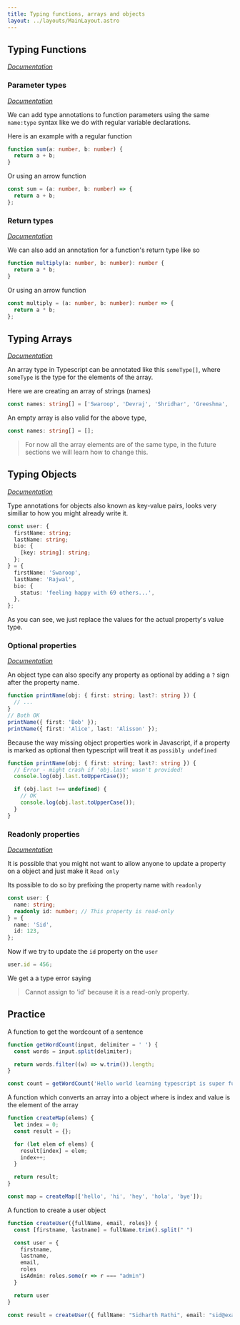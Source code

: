 ```yaml
---
title: Typing functions, arrays and objects
layout: ../layouts/MainLayout.astro
---
```


## Typing Functions

[_Documentation_](https://www.typescriptlang.org/docs/handbook/2/everyday-types.html#functions)

### Parameter types

[_Documentation_](https://www.typescriptlang.org/docs/handbook/2/everyday-types.html#parameter-type-annotations)

We can add type annotations to function parameters using the same `name:type` syntax like we do with regular variable declarations.

Here is an example with a regular function

```ts
function sum(a: number, b: number) {
  return a + b;
}
```

Or using an arrow function

```ts
const sum = (a: number, b: number) => {
  return a + b;
};
```

### Return types

[_Documentation_](https://www.typescriptlang.org/docs/handbook/2/everyday-types.html#return-type-annotations)

We can also add an annotation for a function's return type like so

```ts
function multiply(a: number, b: number): number {
  return a * b;
}
```

Or using an arrow function

```ts
const multiply = (a: number, b: number): number => {
  return a * b;
};
```

## Typing Arrays

[_Documentation_](https://www.typescriptlang.org/docs/handbook/2/everyday-types.html#arrays)

An array type in Typescript can be annotated like this `someType[]`, where `someType` is the type for the elements of the array.

Here we are creating an array of strings (names)

```ts
const names: string[] = ['Swaroop', 'Devraj', 'Shridhar', 'Greeshma', 'Raj'];
```

An empty array is also valid for the above type,

```ts
const names: string[] = [];
```

> For now all the array elements are of the same type, in the future sections we will learn how to change this.

## Typing Objects

[_Documentation_](https://www.typescriptlang.org/docs/handbook/2/everyday-types.html#object-types)

Type annotations for objects also known as key-value pairs, looks very similiar to how you might already write it.

```ts
const user: {
  firstName: string;
  lastName: string;
  bio: {
    [key: string]: string;
  };
} = {
  firstName: 'Swaroop',
  lastName: 'Rajwal',
  bio: {
    status: 'feeling happy with 69 others...',
  },
};
```

As you can see, we just replace the values for the actual property's value type.

### Optional properties

[_Documentation_](https://www.typescriptlang.org/docs/handbook/2/everyday-types.html#optional-properties)

An object type can also specify any property as optional by adding a `?` sign after the property name.

```ts
function printName(obj: { first: string; last?: string }) {
  // ...
}
// Both OK
printName({ first: 'Bob' });
printName({ first: 'Alice', last: 'Alisson' });
```

Because the way missing object properties work in Javascript, if a property is marked as optional then typescript will treat it as `possibly undefined`

```ts
function printName(obj: { first: string; last?: string }) {
  // Error - might crash if 'obj.last' wasn't provided!
  console.log(obj.last.toUpperCase());

  if (obj.last !== undefined) {
    // OK
    console.log(obj.last.toUpperCase());
  }
}
```

### Readonly properties

[_Documentation_](https://www.typescriptlang.org/docs/handbook/2/objects.html#readonly-properties)

It is possible that you might not want to allow anyone to update a property on a object and just make it `Read only`

Its possible to do so by prefixing the property name with `readonly`

```ts
const user: {
  name: string;
  readonly id: number; // This property is read-only
} = {
  name: 'Sid',
  id: 123,
};
```

Now if we try to update the `id` property on the `user`

```ts
user.id = 456;
```

We get a a type error saying

> Cannot assign to 'id' because it is a read-only property.

## Practice

A function to get the wordcount of a sentence

```ts
function getWordCount(input, delimiter = ' ') {
  const words = input.split(delimiter);

  return words.filter((w) => w.trim()).length;
}

const count = getWordCount('Hello world learning typescript is super fun');
```

A function which converts an array into a object where is index and value is the element of the array

```ts
function createMap(elems) {
  let index = 0;
  const result = {};

  for (let elem of elems) {
    result[index] = elem;
    index++;
  }

  return result;
}

const map = createMap(['hello', 'hi', 'hey', 'hola', 'bye']);
```

A function to create a user object

```ts
function createUser({fullName, email, roles}) {
  const [firstname, lastname] = fullName.trim().split(" ")

  const user = {
    firstname,
    lastname,
    email,
    roles
    isAdmin: roles.some(r => r === "admin")
  }

  return user
}

const result = createUser({ fullName: "Sidharth Rathi", email: "sid@example.com", roles:["admin", "user"] })
```
